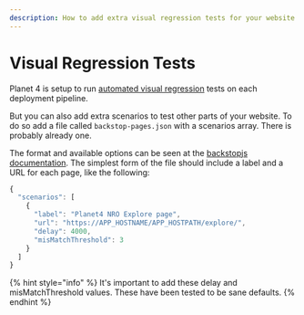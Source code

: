 ```yaml
---
description: How to add extra visual regression tests for your website
---
```


# Visual Regression Tests

Planet 4 is setup to run [automated visual regression](https://support.greenpeace.org/planet4/ci-cd/testing/visual-regression-tests) tests on each deployment pipeline.

But you can also add extra scenarios to test other parts of your website. To do so add a file called `backstop-pages.json` with a scenarios array. There is probably already one.

The format and available options can be seen at the [backstopjs documentation](https://github.com/garris/BackstopJS/blob/master/README.md). The simplest form of the file should include a label and a URL for each page, like the following:

```javascript
{
  "scenarios": [
    {
      "label": "Planet4 NRO Explore page",
      "url": "https://APP_HOSTNAME/APP_HOSTPATH/explore/",
      "delay": 4000,
      "misMatchThreshold": 3
    }
  ]
}
```

{% hint style="info" %}
It's important to add these delay and misMatchThreshold values. These have been tested to be sane defaults.
{% endhint %}
